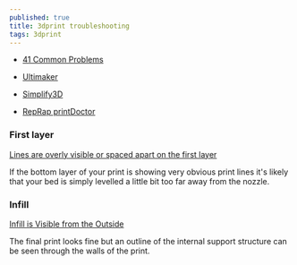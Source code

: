 ```yaml
---
published: true
title: 3dprint troubleshooting
tags: 3dprint
---
```

- [41 Common Problems](https://all3dp.com/1/common-3d-printing-problems-troubleshooting-3d-printer-issues/)

- [Ultimaker](https://support.3dverkstan.se/article/23-a-visual-ultimaker-troubleshooting-guide#stringing)
- [Simplify3D](https://www.simplify3d.com/support/print-quality-troubleshooting/#lines-on-the-side-of-print)
- [RepRap printDoctor](https://www.logre.eu/wiki/RepRap_printDoctor)

### First layer
[Lines are overly visible or spaced apart on the first layer ](https://support.3dverkstan.se/article/23-a-visual-ultimaker-troubleshooting-guide#bottomlayer)

If the bottom layer of your print is showing very obvious print lines it's likely that your bed is simply levelled a little bit too far away from the nozzle.

### Infill
[Infill is Visible from the Outside](https://all3dp.com/1/common-3d-printing-problems-troubleshooting-3d-printer-issues/#infill-is-visible-from-the-outside)

The final print looks fine but an outline of the internal support structure can be seen through the walls of the print.